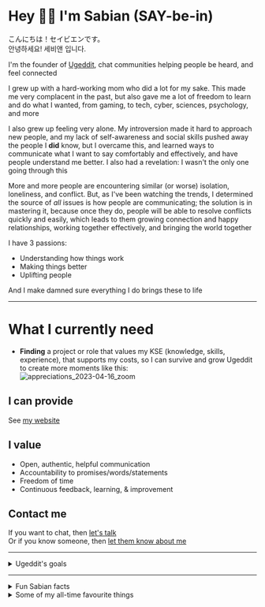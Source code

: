 # Hey 👋😀 I'm Sabian (SAY-be-in)
こんにちは！セイビエンです。  
안녕하세요! 세비앤 입니다.

I'm the founder of [Ugeddit](https://ugeddit.com/), chat communities helping people be heard, and feel connected
  
I grew up with a hard-working mom who did a lot for my sake. This made me very complacent in the past, but also gave me a lot of freedom to learn and do what I wanted, from gaming, to tech, cyber, sciences, psychology, and more

I also grew up feeling very alone. My introversion made it hard to approach new people, and my lack of self-awareness and social skills pushed away the people I **did** know, but I overcame this, and learned ways to communicate what I want to say comfortably and effectively, and have people understand me better. I also had a revelation: I wasn't the only one going through this

More and more people are encountering similar (or worse) isolation, loneliness, and conflict. But, as I've been watching the trends, I determined the source of *all* issues is how people are communicating; the solution is in mastering it, because once they do, people will be able to resolve conflicts quickly and easily, which leads to them growing connection and happy relationships, working together effectively, and bringing the world together

I have 3 passions:
- Understanding how things work
- Making things better
- Uplifting people

And I make damned sure everything I do brings these to life

---

# What I currently need
- **Finding** a project or role that values my KSE (knowledge, skills, experience), that supports my costs, so I can survive and grow Ugeddit to create more moments like this:  
  ![appreciations_2023-04-16_zoom](https://github.com/SabianF/SabianF/assets/58588133/a453fd5b-24da-46a5-af3f-e9c298a3b958)
  
## I can provide
See [my website](https://sabfino.com/)

## I value
- Open, authentic, helpful communication
- Accountability to promises/words/statements
- Freedom of time
- Continuous feedback, learning, & improvement

## Contact me
If you want to chat, then [let's talk](https://www.pickmybrain.world/profiles/sabian-finogwar)  
Or if you know someone, then [let them know about me](https://www.pickmybrain.world/profiles/sabian-finogwar)

---

<details>

<summary>Ugeddit's goals</summary>

# What I'm currently doing with Ugeddit
- **Searching for** and reaching out to people who want to improve their social/people skills, relationships, or similar aspects, and asking if want to test our CNC skill tree, so they can see how well it works for them in their real-life situations, and share what happens
- **Being available for** people learning skill trees, so they can quickly become **Skill Masters** *(people who've reached lv3 for in least 1 skill tree)*, so they can get paid to give personalized support and guidance to newer learners
- **Iterating & improving** Ugeddit's first skill trees for **Social Skills** and **Relationship-building** *("Skill Trees" are specific outcomes and actions that people can use to objectively measure & master their real-world skills)*

# What would help Ugeddit the most right now
- **Meeting** more people who want to test our social skills mastery skill tree (CNC) and share their experience
  1. Seeing it for the first time
  1. Understanding its content
  1. Following its steps
  1. Evaluating the outcomes they got from using it
- **Having** someone level up their social skills using CNC to lv3, and becoming a Skill Teacher who gets paid to share their social skills knowledge with new learners
- **Getting to know** someone who enjoys engaging with people, hosting mini-events, challenges, etc who may want to chat about helping to grow Ugeddit's Discord community

If you know someone who may want to help with any of these, I'd be happy if you let them (and me) know!
  
</details>

---

<details>

  <summary>Fun Sabian facts</summary>

## I...
- Seem to improve at most things even without actively practising them
- Completed 230+ anime series/movies, which includes 4,541+ individual episodes. This does not include dropped series or series I forgot to track
- Watched 45+ movies, and 97+ TV shows, which includes 4,852+ individual episodes. Again, this does not include dropped series or series I forgot to track
- Have listened to probably every piece ever composed by Thomas Bergersen (Two Steps from Hell), Audiomachine, Eternal Eclipse, Jeremy Soule, and David Chappell
- In Shotokan Karate many years ago, went from white belt straight to blue belt (skipping green) in a single exam, earning the fittingly-coloured envy of my green-belted peers
- Experimented with various martial arts from Pankration, to Karate, Krav Maga, Taekwondo (TKD), Brazilian Juujutsu (BJJ), Arnis (FMA, Kali, Eskrima), Historical European Martial Arts (HEMA; medieval weapons), and many others. Overall, my favourites are BJJ and HEMA, but I enjoy them all
- Completely changed as a person at least two entire times since 2019, in terms of self-awareness, mindset, communication skills, business experience, physique, and more

</details>

<details>

  <summary>Some of my all-time favourite things</summary>

## Anime movies (that are unrelated to anime series)
- Mononoke Hime (Princess Mononoke)
- Kimi no Na wa (Your Name)
- Sen to Chihiro no Kamikakushi (Spirited Away)

## Anime series/worlds (including related movies)
- Toaru/Raildex
  - Toaru Majutsu no Index (A Certain Magical Index)
  - Toaru Kagaku no Railgun (A Certain Scientific Railgun)
  - Toaru Kagaku no Accelerator (A Certain Scientific Accelerator)
- Terra e (Towards the Terra; To Earth)
- Made in Abyss

## Movie series/worlds
- The Matrix
- Harry Potter
- Lord of the Rings

## TV series
- The Mentalist
- The Blacklist
- Mr Robot

## My Theme: A Place in the Stars - David Chappell

## Music (Orchestral)
- The Streets of Whiterun - TES V Skyrim Soundtrack - Jeremy Soule
- Victory - Two Steps from Hell
- Hymn of the High Seas - Antti Martikainen

## Music (Electronic)
- Illuminate - Duumu
- Funk Transmission - Uppermost
- Till It's Over - Tristam

## Music (lyrical, English)
- Heroes Fall - Hidden Citizens
- Hands Held High - Minutes To Midnight - Linkin Park
- The Search - NF

## Music (lyrical, non-English)
- 얼음들 - AKMU (Melted - Akdong Musician)
  - [MV with visual storytelling](https://youtu.be/sUCIzn0mRHc) (No lyrics necessary to understand)
  - [Lyrics](https://youtu.be/KjnMV28m4q8)
- 上白石萌音「懐かしい未来」(Nostalgic Future - Mone Kamishiraishi)
  - [MV with visual storytelling](https://youtu.be/7NHagtFrp6Y) (No lyrics necessary to understand)
  - [Lyrics](https://www.cevirce.com/lyrics/en/mone-kamishiraishi-懐かしい未来-japanese-lyrics-english-translations.html) (These were not easy to find)
- Om Tare Tu Tare Ture Soha - Ballad from Tibet
  - [Song clip from movie](https://youtu.be/ayGQoJdRcdQ)
  - [Movie](https://youtu.be/KjR-wHtUlRM)
- Wolf Totem - The HU

## Videogame stories/worlds
- Final Fantasy X
- Mass Effect
- The Elder Scrolls

## Bonus
- [Final Fantasy X Ending](https://youtu.be/bRWkniXDC_4)
- [Astartes animations](https://youtu.be/DVXEYksoE6c)
- [The Great Dictator Speech - Charlie Chaplin + Time - Hans Zimmer](https://youtu.be/w8HdOHrc3OQ)

</details>

<!--
**SabianF/SabianF** is a ✨ _special_ ✨ repository because its `README.md` (this file) appears on your GitHub profile.

Here are some ideas to get you started:

- 🔭 I’m currently working on ...
- 🌱 I’m currently learning ...
- 👯 I’m looking to collaborate on ...
- 🤔 I’m looking for help with ...
- 💬 Ask me about ...
- 📫 How to reach me: ...
- 😄 Pronouns: ...
- ⚡ Fun fact: ...
-->
